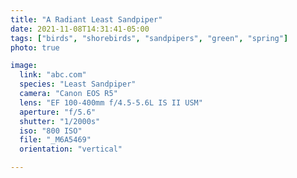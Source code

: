 ```yaml
---
title: "A Radiant Least Sandpiper"
date: 2021-11-08T14:31:41-05:00
tags: ["birds", "shorebirds", "sandpipers", "green", "spring"]
photo: true

image:
  link: "abc.com"
  species: "Least Sandpiper"
  camera: "Canon EOS R5"
  lens: "EF 100-400mm f/4.5-5.6L IS II USM"
  aperture: "f/5.6"
  shutter: "1/2000s"
  iso: "800 ISO"
  file: "_M6A5469"
  orientation: "vertical"

---
```

